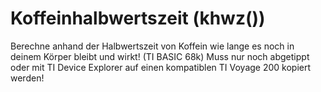 Koffeinhalbwertszeit (khwz())
====

Berechne anhand der Halbwertszeit von Koffein wie lange es noch in deinem Körper bleibt und wirkt! (TI BASIC 68k)
Muss nur noch abgetippt oder mit TI Device Explorer auf einen kompatiblen TI Voyage 200 kopiert werden!
